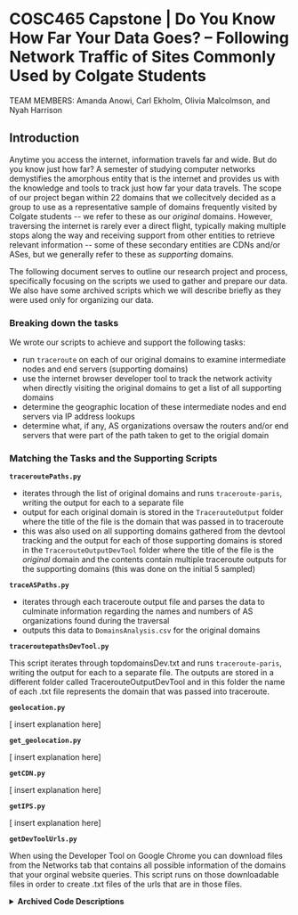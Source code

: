 # COSC465 Capstone | Do You Know How Far Your Data Goes? – Following Network Traffic of Sites Commonly Used by Colgate Students
TEAM MEMBERS: Amanda Anowi, Carl Ekholm, Olivia Malcolmson, and Nyah Harrison

## Introduction
Anytime you access the internet, information travels far and wide. But do you know just how far? A semester of studying computer networks demystifies the amorphous entity that is the internet and provides us with the knowledge and tools to track just how far your data travels. The scope of our project began within 22 domains that we collecitvely decided as a group to use as a representative sample of domains frequently visited by Colgate students -- we refer to these as our *original* domains. However, traversing the internet is rarely ever a direct flight, typically making multiple stops along the way and receiving support from other entities to retrieve relevant information -- some of these secondary entities are CDNs and/or ASes, but we generally refer to these as *supporting* domains.

The following document serves to outline our research project and process, specifically focusing on the scripts we used to gather and prepare our data. We also have some archived scripts which we will describe briefly as they were used only for organizing our data.


### Breaking down the tasks
We wrote our scripts to achieve and support the following tasks:
- run `traceroute` on each of our original domains to examine intermediate nodes and end servers (supporting domains)
- use the internet browser developer tool to track the network activity when directly visiting the original domains to get a list of all supporting domains  
- determine the geographic location of these intermediate nodes and end servers via IP address lookups
- determine what, if any, AS organizations oversaw the routers and/or end servers that were part of the path taken to get to the origial domain

### Matching the Tasks and the Supporting Scripts
**`traceroutePaths.py`**
- iterates through the list of original domains and runs `traceroute-paris`, writing the output for each to a separate file
- output for each original domain is stored in the `TracerouteOutput` folder where the title of the file is the domain that was passed in to traceroute
- this was also used on all supporting domains gathered from the devtool tracking and the output for each of those supporting domains is stored in the `TracerouteOutputDevTool` folder where the title of the file is the *original* domain and the contents contain multiple traceroute outputs for the supporting domains (this was done on the initial 5 sampled)

**`traceASPaths.py`**
- iterates through each traceroute output file and parses the data to culminate information regarding the names and numbers of AS organizations found during the traversal
- outputs this data to `DomainsAnalysis.csv` for the original domains

**`traceroutepathsDevTool.py`**

This script iterates through topdomainsDev.txt and runs `traceroute-paris`, writing the output for each to a separate file. The outputs are stored in a different folder called TracerouteOutputDevTool and in this folder the name of each .txt file represents the domain that was passed into traceroute.


**`geolocation.py`**

[ insert explanation here]


**`get_geolocation.py`**

[ insert explanation here]


**`getCDN.py`**

[ insert explanation here]


**`getIPS.py`**

[ insert explanation here]


**`getDevToolUrls.py`**

When using the Developer Tool on Google Chrome you can download files from the Networks tab that contains all possible information of the domains that your orginal website queries. This script runs on those downloadable files in order to create .txt files of the urls that are in those files. 

<details>
<summary><strong> Archived Code Descriptions </strong></summary>
<blockquote><strong><code>devtoolorg.py</code></strong> 
<hr> Script for separating traceroute output of supporting domains that had originally been compiled into one txt file according to the original domain into separate txt files for each supporting domain organized by folders of the original domain they were supporting
</blockquote>
<br>
<p>For instance, all of the traceroute output for all supporting domains found via the devtool for chatGPT were in one file like so:</p>
                
    CONTENTS OF chatopenai.com.txt:
    traceroute to chat.openai.com (104.18.37.228), 30 hops max, 30 bytes packets
    1  172.17.0.1 (172.17.0.1)  0.067ms    0.064ms    0.054ms  
    ...

    traceroute to cdn.oaistatic.com (104.18.41.158), 30 hops max, 30 bytes packets
    1  172.17.0.1 (172.17.0.1)  0.045ms    0.040ms    0.035ms  
    ...
        
<p>But these were then separated into files under the same folder of the original domain they supported, following a structure more similar to the following:</p>

    -- /DevToolTraceRoute2k
        | -- chat.openai.com/
            | -- chat.openai.com.txt
            -- cdn.oaistatic.com.txt

<blockquote><strong><code>consolidate_loc_info.py</code></strong> 
<hr> Script for consolidating all location information into pandas dataframes and outputting the information to csv files with counts and totals we could use for graphs
</blockquote>

</details>
